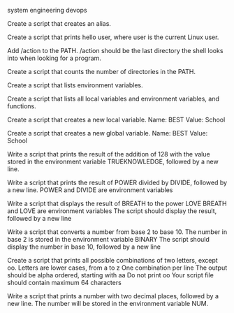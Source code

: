 system engineering devops

Create a script that creates an alias.



Create a script that prints hello user, where user is the current Linux user.



Add /action to the PATH. /action should be the last directory the shell looks into when looking for a program.



Create a script that counts the number of directories in the PATH.



Create a script that lists environment variables.



Create a script that lists all local variables and environment variables, and functions.



Create a script that creates a new local variable. Name: BEST Value: School



Create a script that creates a new global variable. Name: BEST Value: School



Write a script that prints the result of the addition of 128 with the value stored in the environment variable TRUEKNOWLEDGE, followed by a new line.



Write a script that prints the result of POWER divided by DIVIDE, followed by a new line. POWER and DIVIDE are environment variables



Write a script that displays the result of BREATH to the power LOVE BREATH and LOVE are environment variables The script should display the result, followed by a new line



Write a script that converts a number from base 2 to base 10. The number in base 2 is stored in the environment variable BINARY The script should display the number in base 10, followed by a new line



Create a script that prints all possible combinations of two letters, except oo. Letters are lower cases, from a to z One combination per line The output should be alpha ordered, starting with aa Do not print oo Your script file should contain maximum 64 characters



Write a script that prints a number with two decimal places, followed by a new line. The number will be stored in the environment variable NUM.




